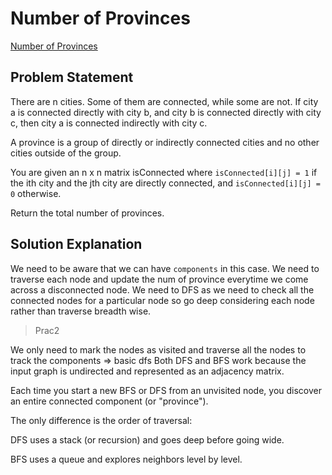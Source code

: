 # Number of Provinces

[Number of Provinces](https://leetcode.com/problems/number-of-provinces/description/)

## Problem Statement

There are n cities. Some of them are connected, while some are not. If city a is connected directly with city b, and city b is connected directly with city c, then city a is connected indirectly with city c.

A province is a group of directly or indirectly connected cities and no other cities outside of the group.

You are given an n x n matrix isConnected where `isConnected[i][j] = 1` if the ith city and the jth city are directly connected, and `isConnected[i][j] = 0` otherwise.

Return the total number of provinces.

## Solution Explanation

We need to be aware that we can have `components` in this case. We need to traverse each node and update the num of province everytime we come across a disconnected node.
We need to DFS as we need to check all the connected nodes for a particular node so go deep considering each node rather than traverse breadth wise.

> Prac2

We only need to mark the nodes as visited and traverse all the nodes to track the components => basic dfs
Both DFS and BFS work because the input graph is undirected and represented as an adjacency matrix.

Each time you start a new BFS or DFS from an unvisited node, you discover an entire connected component (or "province").

The only difference is the order of traversal:

DFS uses a stack (or recursion) and goes deep before going wide.

BFS uses a queue and explores neighbors level by level.
